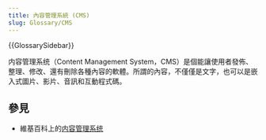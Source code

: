 ```yaml
---
title: 內容管理系統 (CMS)
slug: Glossary/CMS
---
```


{{GlossarySidebar}}

内容管理系统（Content Management System，CMS）是個能讓使用者發佈、整理、修改、還有刪除各種內容的軟體。所謂的內容，不僅僅是文字，也可以是嵌入式圖片、影片、音訊和互動程式碼。

## 參見

- 維基百科上的[内容管理系统](https://zh.wikipedia.org/wiki/内容管理系统)
